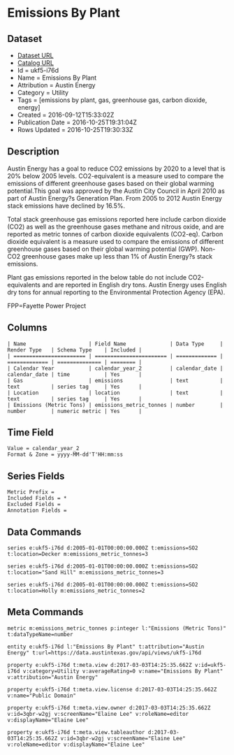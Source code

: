 # Emissions By Plant

## Dataset

* [Dataset URL](https://data.austintexas.gov/api/views/ukf5-i76d/rows.json?accessType=DOWNLOAD)
* [Catalog URL](https://catalog.data.gov/dataset/emissions-by-plant)
* Id = ukf5-i76d
* Name = Emissions By Plant
* Attribution = Austin Energy
* Category = Utility
* Tags = [emissions by plant, gas, greenhouse gas, carbon dioxide, energy]
* Created = 2016-09-12T15:33:02Z
* Publication Date = 2016-10-25T19:31:04Z
* Rows Updated = 2016-10-25T19:30:33Z

## Description

Austin Energy has a goal to reduce CO2 emissions by 2020 to a level that is 20% below 2005 levels. CO2-equivalent is a measure used to compare the emissions of different greenhouse gases based on their global warming potential.This goal was approved by the Austin City Council in April 2010 as part of Austin Energy?s Generation Plan. From 2005 to 2012 Austin Energy stack emissions have declined by 16.5%. 

Total stack greenhouse gas emissions reported here include carbon dioxide (CO2) as well as the greenhouse gases methane and nitrous oxide, and are reported as metric tonnes of carbon dioxide equivalents (CO2-eq). Carbon dioxide equivalent is a measure used to compare the emissions of different greenhouse gases based on their global warming potential (GWP). Non-CO2 greenhouse gases make up less than 1% of Austin Energy?s stack emissions.

Plant gas emissions reported in the below table do not include CO2-equivalents and are reported in English dry tons. Austin Energy uses English dry tons for annual reporting to the Environmental Protection Agency (EPA).

FPP=Fayette Power Project

## Columns

```ls
| Name                    | Field Name              | Data Type     | Render Type   | Schema Type    | Included | 
| ======================= | ======================= | ============= | ============= | ============== | ======== | 
| Calendar Year           | calendar_year_2         | calendar_date | calendar_date | time           | Yes      | 
| Gas                     | emissions               | text          | text          | series tag     | Yes      | 
| Location                | location                | text          | text          | series tag     | Yes      | 
| Emissions (Metric Tons) | emissions_metric_tonnes | number        | number        | numeric metric | Yes      | 
```

## Time Field

```ls
Value = calendar_year_2
Format & Zone = yyyy-MM-dd'T'HH:mm:ss
```

## Series Fields

```ls
Metric Prefix = 
Included Fields = *
Excluded Fields = 
Annotation Fields = 
```

## Data Commands

```ls
series e:ukf5-i76d d:2005-01-01T00:00:00.000Z t:emissions=SO2 t:location=Decker m:emissions_metric_tonnes=3

series e:ukf5-i76d d:2005-01-01T00:00:00.000Z t:emissions=SO2 t:location="Sand Hill" m:emissions_metric_tonnes=3

series e:ukf5-i76d d:2005-01-01T00:00:00.000Z t:emissions=SO2 t:location=Holly m:emissions_metric_tonnes=2
```

## Meta Commands

```ls
metric m:emissions_metric_tonnes p:integer l:"Emissions (Metric Tons)" t:dataTypeName=number

entity e:ukf5-i76d l:"Emissions By Plant" t:attribution="Austin Energy" t:url=https://data.austintexas.gov/api/views/ukf5-i76d

property e:ukf5-i76d t:meta.view d:2017-03-03T14:25:35.662Z v:id=ukf5-i76d v:category=Utility v:averageRating=0 v:name="Emissions By Plant" v:attribution="Austin Energy"

property e:ukf5-i76d t:meta.view.license d:2017-03-03T14:25:35.662Z v:name="Public Domain"

property e:ukf5-i76d t:meta.view.owner d:2017-03-03T14:25:35.662Z v:id=3qbr-w2gj v:screenName="Elaine Lee" v:roleName=editor v:displayName="Elaine Lee"

property e:ukf5-i76d t:meta.view.tableauthor d:2017-03-03T14:25:35.662Z v:id=3qbr-w2gj v:screenName="Elaine Lee" v:roleName=editor v:displayName="Elaine Lee"
```